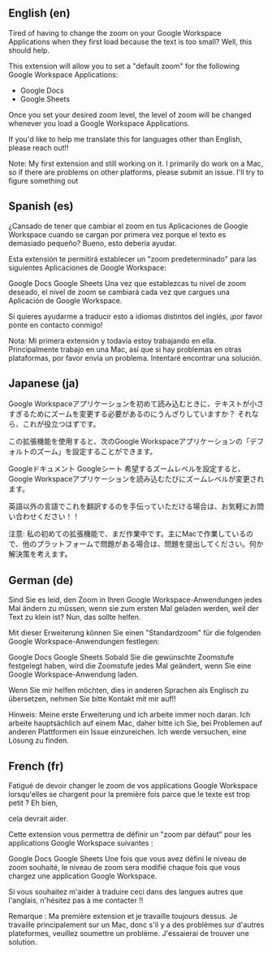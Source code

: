 ## English (en)

Tired of having to change the zoom on your Google Workspace Applications when they first load because the text is too small? Well, this should help.

This extension will allow you to set a "default zoom" for the following Google Workspace Applications:

- Google Docs
- Google Sheets

Once you set your desired zoom level, the level of zoom will be changed whenever you load a Google Workspace Applications.

If you'd like to help me translate this for languages other than English, please reach out!!

Note: My first extension and still working on it. I primarily do work on a Mac, so if there are problems on other platforms, please submit an issue. I'll try to figure something out

## Spanish (es)

¿Cansado de tener que cambiar el zoom en tus Aplicaciones de Google Workspace cuando se cargan por primera vez porque el texto es demasiado pequeño? Bueno, esto debería ayudar.

Esta extensión te permitirá establecer un "zoom predeterminado" para las siguientes Aplicaciones de Google Workspace:

Google Docs
Google Sheets
Una vez que establezcas tu nivel de zoom deseado, el nivel de zoom se cambiará cada vez que cargues una Aplicación de Google Workspace.

Si quieres ayudarme a traducir esto a idiomas distintos del inglés, ¡por favor ponte en contacto conmigo!

Nota: Mi primera extensión y todavía estoy trabajando en ella. Principalmente trabajo en una Mac, así que si hay problemas en otras plataformas, por favor envía un problema. Intentaré encontrar una solución.

## Japanese (ja)

Google Workspaceアプリケーションを初めて読み込むときに、テキストが小さすぎるためにズームを変更する必要があるのにうんざりしていますか？ それなら、これが役立つはずです。

この拡張機能を使用すると、次のGoogle Workspaceアプリケーションの「デフォルトのズーム」を設定することができます。

Googleドキュメント
Googleシート
希望するズームレベルを設定すると、Google Workspaceアプリケーションを読み込むたびにズームレベルが変更されます。

英語以外の言語でこれを翻訳するのを手伝っていただける場合は、お気軽にお問い合わせください！！

注意: 私の初めての拡張機能で、まだ作業中です。主にMacで作業しているので、他のプラットフォームで問題がある場合は、問題を提出してください。何か解決策を考えます。

## German (de)

Sind Sie es leid, den Zoom in Ihren Google Workspace-Anwendungen jedes Mal ändern zu müssen, wenn sie zum ersten Mal geladen werden, weil der Text zu klein ist? Nun, das sollte helfen.

Mit dieser Erweiterung können Sie einen "Standardzoom" für die folgenden Google Workspace-Anwendungen festlegen:

Google Docs
Google Sheets
Sobald Sie die gewünschte Zoomstufe festgelegt haben, wird die Zoomstufe jedes Mal geändert, wenn Sie eine Google Workspace-Anwendung laden.

Wenn Sie mir helfen möchten, dies in anderen Sprachen als Englisch zu übersetzen, nehmen Sie bitte Kontakt mit mir auf!!

Hinweis: Meine erste Erweiterung und ich arbeite immer noch daran. Ich arbeite hauptsächlich auf einem Mac, daher bitte ich Sie, bei Problemen auf anderen Plattformen ein Issue einzureichen. Ich werde versuchen, eine Lösung zu finden.

## French (fr)

Fatigué de devoir changer le zoom de vos applications Google Workspace lorsqu'elles se chargent pour la première fois parce que le texte est trop petit ? Eh bien,

cela devrait aider.

Cette extension vous permettra de définir un "zoom par défaut" pour les applications Google Workspace suivantes :

Google Docs
Google Sheets
Une fois que vous avez défini le niveau de zoom souhaité, le niveau de zoom sera modifié chaque fois que vous chargez une application Google Workspace.

Si vous souhaitez m'aider à traduire ceci dans des langues autres que l'anglais, n'hésitez pas à me contacter !!

Remarque : Ma première extension et je travaille toujours dessus. Je travaille principalement sur un Mac, donc s'il y a des problèmes sur d'autres plateformes, veuillez soumettre un problème. J'essaierai de trouver une solution.